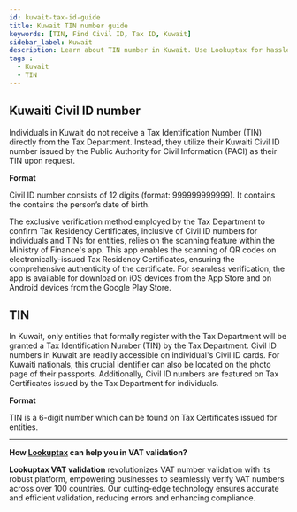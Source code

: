 ```yaml
---
id: kuwait-tax-id-guide
title: Kuwait TIN number guide
keywords: [TIN, Find Civil ID, Tax ID, Kuwait]
sidebar_label: Kuwait
description: Learn about TIN number in Kuwait. Use Lookuptax for hassle-free tax id validation in Kuwait and other 100+ countries
tags : 
  - Kuwait
  - TIN
---
```


## Kuwaiti Civil ID number

Individuals in Kuwait do not receive a Tax Identification Number (TIN) directly from the Tax Department. Instead, they 
utilize their Kuwaiti Civil ID number issued by the Public Authority for Civil Information (PACI) as their TIN upon request. 

**Format**

Civil ID number consists of 12 digits (format: 999999999999). It contains the contains the person’s date of birth.


The exclusive verification method employed by the Tax Department to confirm Tax Residency Certificates, inclusive of Civil ID numbers for individuals and TINs for entities, relies on the scanning feature within the Ministry of Finance's app. This app enables the scanning of QR codes on electronically-issued Tax Residency Certificates, ensuring the comprehensive authenticity of the certificate. For seamless verification, the app is available for download on iOS devices from the App Store and on Android devices from the Google Play Store.

## TIN 

In Kuwait, only entities that formally register with the Tax Department will be granted a Tax Identification Number (TIN) by the Tax Department. Civil ID numbers in Kuwait are readily accessible on individual's Civil ID cards. For Kuwaiti nationals, this crucial identifier can also be located on the photo page of their passports. Additionally, Civil ID numbers are featured on Tax Certificates issued by the Tax Department for individuals.

**Format**

TIN is a 6-digit number which can be found on Tax Certificates issued for entities.

----
**How [Lookuptax](https://lookuptax.com/) can help you in VAT validation?**

**Lookuptax VAT validation** revolutionizes VAT number validation with its robust platform, empowering businesses to seamlessly verify VAT numbers across over 100 countries. Our cutting-edge technology ensures accurate and efficient validation, reducing errors and enhancing compliance.
